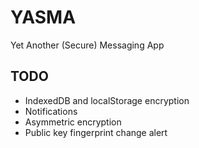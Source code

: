 # YASMA

Yet Another (Secure) Messaging App

## TODO
- IndexedDB and localStorage encryption
- Notifications
- Asymmetric encryption
- Public key fingerprint change alert